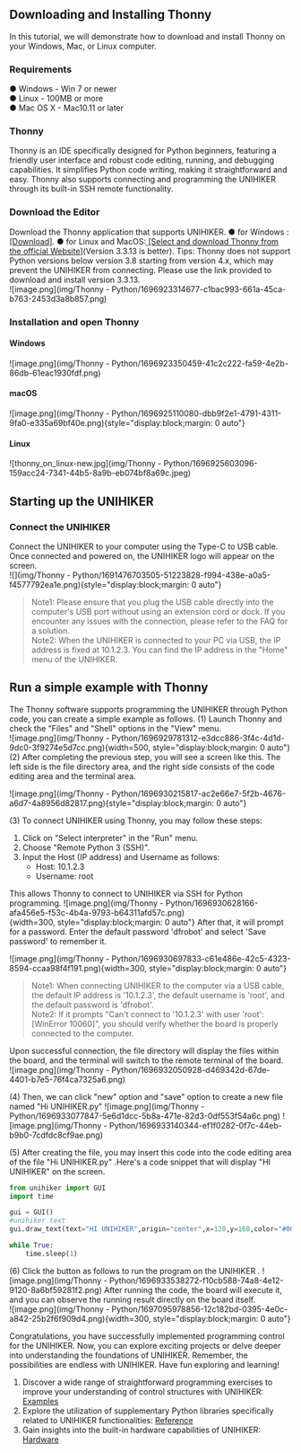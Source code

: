 ## Downloading and Installing Thonny
In this tutorial, we will demonstrate how to download and install Thonny on your Windows, Mac, or Linux computer.  
### Requirements
● Windows - Win 7 or newer  
● Linux -  100MB or more  
● Mac OS X - Mac10.11 or later  
### Thonny
Thonny is an IDE specifically designed for Python beginners, featuring a friendly user interface and robust code editing, running, and debugging capabilities. It simplifies Python code writing, making it straightforward and easy. Thonny also supports connecting and programming the UNIHIKER through its built-in SSH remote functionality.  
### Download the Editor
Download the Thonny application that supports UNIHIKER.
● for Windows : [[Download]](https://img.dfrobot.com.cn/wiki/none/49990b1e1e72cb7c95f161be759c86ba.zip).
● for Linux and MacOS:[ [Select and download Thonny from the official Website]](https://thonny.org/)(Version 3.3.13 is better).
Tips: Thonny does not support Python versions below version 3.8 starting from version 4.x, which may prevent the UNIHIKER from connecting. Please use the link provided to download and install version 3.3.13.  
![image.png](img/Thonny - Python/1696923314677-c1bac993-661a-45ca-b763-2453d3a8b857.png)
### Installation and open Thonny
#### Windows 
![image.png](img/Thonny - Python/1696923350459-41c2c222-fa59-4e2b-86db-61eac1930fdf.png)
#### macOS
![image.png](img/Thonny - Python/1696925110080-dbb9f2e1-4791-4311-9fa0-e335a69bf40e.png){style="display:block;margin: 0 auto"}
#### Linux
![thonny_on_linux-new.jpg](img/Thonny - Python/1696925603096-159acc24-7341-44b5-8a9b-eb074bf8a69c.jpeg)
## Starting up the UNIHIKER
### Connect the UNIHIKER
Connect the UNIHIKER to your computer using the Type-C to USB cable. Once connected and powered on, the UNIHIKER logo will appear on the screen.  
![](img/Thonny - Python/1691476703505-51223828-f994-438e-a0a5-f4577792ea1e.png){style="display:block;margin: 0 auto"}  
> Note1: Please ensure that you plug the USB cable directly into the computer's USB port without using an extension cord or dock. If you encounter any issues with the connection, please refer to the FAQ for a solution.  
> Note2: When the UNIHIKER is connected to your PC via USB, the IP address is fixed at 10.1.2.3. You can find the IP address in the "Home" menu of the UNIHIKER.  
## Run a simple example with Thonny
The Thonny software supports programming the UNIHIKER through Python code, you can create a simple example as follows.
(1) Launch Thonny and check the "Files" and "Shell" options in the "View" menu.  
![image.png](img/Thonny - Python/1696929781312-e3dcc886-3f4c-4d1d-9dc0-3f9274e5d7cc.png){width=500, style="display:block;margin: 0 auto"}
(2) After completing the previous step, you will see a screen like this. The left side is the file directory area, and the right side consists of the code editing area and the terminal area.    

![image.png](img/Thonny - Python/1696930215817-ac2e66e7-5f2b-4676-a6d7-4a8956d82817.png){style="display:block;margin: 0 auto"}  

(3) To connect UNIHIKER using Thonny, you may follow these steps:

1. Click on "Select interpreter" in the "Run" menu.
2. Choose "Remote Python 3 (SSH)".
3. Input the Host (IP address) and Username as follows:
   - Host: 10.1.2.3
   - Username: root

This allows Thonny to connect to UNIHIKER via SSH for Python programming.
![image.png](img/Thonny - Python/1696930628166-afa456e5-f53c-4b4a-9793-b64311afd57c.png)  
  {width=300, style="display:block;margin: 0 auto"}
After that, it will prompt for a password. Enter the default password 'dfrobot' and select 'Save password' to remember it.  
  
![image.png](img/Thonny - Python/1696930697833-c61e486e-42c5-4323-8594-ccaa98f4f191.png){width=300, style="display:block;margin: 0 auto"}  
> Note1: When connecting UNIHIKER to the computer via a USB cable, the default IP address is '10.1.2.3', the default username is 'root', and the default password is 'dfrobot'.  
> Note2: If it prompts "Can't connect to '10.1.2.3' with user 'root': [WinError 10060]", you should verify whether the board is properly connected to the computer.    
  
Upon successful connection, the file directory will display the files within the board, and the terminal will switch to the remote terminal of the board.  
![image.png](img/Thonny - Python/1696932050928-d469342d-67de-4401-b7e5-76f4ca7325a6.png)  
  
(4) Then, we can click "new" option and "save" option to create a new file named "Hi UNIHIKER.py" 
![image.png](img/Thonny - Python/1696933077847-5e6d1dcc-5b8a-471e-82d3-0df553f54a6c.png)
![image.png](img/Thonny - Python/1696933140344-ef1f0282-0f7c-44eb-b9b0-7cdfdc8cf9ae.png)  
  
(5) After creating the file,  you may insert this code into the code editing area of the file "Hi UNIHIKER.py" .Here's a code snippet that will display "HI UNIHIKER" on the screen.
```python
from unihiker import GUI
import time

gui = GUI()
#unihiker text
gui.draw_text(text="HI UNIHIKER",origin="center",x=120,y=160,color="#0066CC")

while True:
    time.sleep(1)
```
(6) Click the button as follows to run the program on the UNIHIKER .
![image.png](img/Thonny - Python/1696933538272-f10cb588-74a8-4e12-9120-8a6bf59281f2.png)
After running the code, the board will execute it, and you can observe the running result directly on the board itself.  
![image.png](img/Thonny - Python/1697095978856-12c182bd-0395-4e0c-a842-25b2f6f909d4.png){width=300, style="display:block;margin: 0 auto"}   
  
Congratulations, you have successfully implemented programming control for the UNIHIKER. Now, you can explore exciting projects or delve deeper into understanding the foundations of UNIHIKER. Remember, the possibilities are endless with UNIHIKER. Have fun exploring and learning!

1. Discover a wide range of straightforward programming exercises to improve your understanding of control structures with UNIHIKER: [Examples](https://www.yuque.com/joanna-rqvih/unihiker_wiki_en/ktu7u5wqrqocflu0)
2. Explore the utilization of supplementary Python libraries specifically related to UNIHIKER functionalities: [Reference](https://www.yuque.com/joanna-rqvih/unihiker_wiki_en/btd6oualns4g6fgd)
3. Gain insights into the built-in hardware capabilities of UNIHIKER: [Hardware ](https://www.yuque.com/joanna-rqvih/unihiker_wiki_en/ogm50gebc6wgp3dm)

